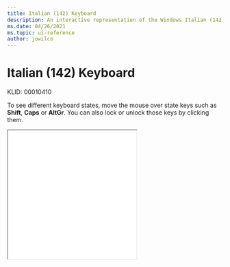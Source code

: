 ```yaml
---
title: Italian (142) Keyboard
description: An interactive representation of the Windows Italian (142) keyboard. To see different keyboard states, click or move the mouse over the state keys.
ms.date: 04/26/2021
ms.topic: ui-reference
author: jowilco
---
```


# Italian (142) Keyboard

KLID: 00010410

To see different keyboard states, move the mouse over state keys such as **Shift**, **Caps** or **AltGr**. You can also lock or unlock those keys by clicking them.

<iframe src="kbdit142.html" height="300"></iframe>
